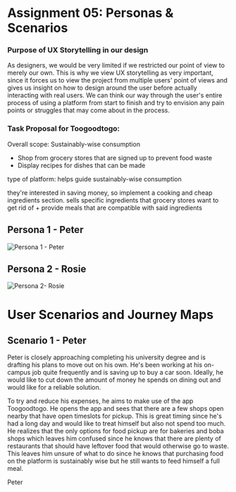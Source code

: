 # Assignment 05: Personas & Scenarios

### Purpose of UX Storytelling in our design
As designers, we would be very limited if we restricted our point of view to merely our own. This is why we view UX storytelling as very important, since it forces us to view the project from multiple users' point of views and gives us insight on how to design around the user before actually interacting with real users. We can think our way through the user's entire process of using a platform from start to finish and try to envision any pain points or struggles that may come about in the process.

### Task Proposal for Toogoodtogo:
Overall scope: Sustainably-wise consumption
* Shop from grocery stores that are signed up to prevent food waste
* Display recipes for dishes that can be made 

type of platform:
helps guide sustainably-wise consumption

they're interested in saving money, so implement a cooking and cheap ingredients section. sells specific ingredients that grocery stores want to get rid of + provide meals that are compatible with said ingredients

## Persona 1 - Peter
![Persona 1 - Peter](https://user-images.githubusercontent.com/114601982/197978685-12eef2ee-ff72-4c6f-ab0b-514d038603cc.png)

## Persona 2 - Rosie
![Persona 2- Rosie](https://user-images.githubusercontent.com/114601982/197978732-9674ae9c-49c2-4f7e-9cca-173f2b78ec37.png)

# User Scenarios and Journey Maps
## Scenario 1 - Peter

Peter is closely approaching completing his university degree and is drafting his plans to move out on his own. He's been working at his on-campus job quite frequently and is saving up to buy a car soon. Ideally, he would like to cut down the amount of money he spends on dining out and would like for a reliable solution. 

To try and reduce his expenses, he aims to make use of the app Toogoodtogo. He opens the app and sees that there are a few shops open nearby that have open timeslots for pickup. This is great timing since he's had a long day and would like to treat himself but also not spend too much. He realizes that the only options for food pickup are for bakeries and boba shops which leaves him confused since he knows that there are plenty of restaurants that should have leftover food that would otherwise go to waste. This leaves him unsure of what to do since he knows that purchasing food on the platform is sustainably wise but he still wants to feed himself a full meal.

Peter
